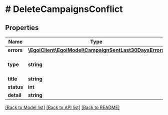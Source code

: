 # # DeleteCampaignsConflict

## Properties

Name | Type | Description | Notes
------------ | ------------- | ------------- | -------------
**errors** | [**\EgoiClient\EgoiModel\CampaignSentLast30DaysErrors**](CampaignSentLast30DaysErrors.md) |  | [optional] 
**type** | **string** | RFC for status code definitions | [optional] 
**title** | **string** | Error title | [optional] 
**status** | **int** | Status code | [optional] 
**detail** | **string** | Error detail | [optional] 

[[Back to Model list]](../../README.md#documentation-for-models) [[Back to API list]](../../README.md#documentation-for-api-endpoints) [[Back to README]](../../README.md)


